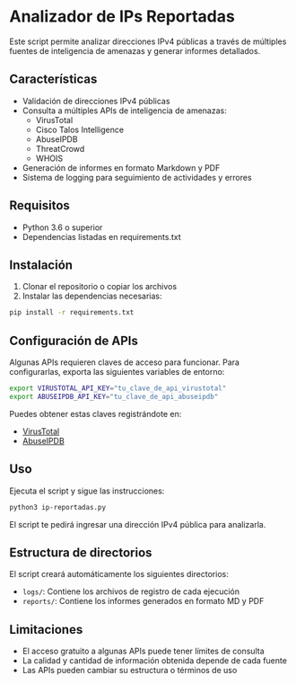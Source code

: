 # Analizador de IPs Reportadas

Este script permite analizar direcciones IPv4 públicas a través de múltiples fuentes de inteligencia de amenazas y generar informes detallados.

## Características

- Validación de direcciones IPv4 públicas
- Consulta a múltiples APIs de inteligencia de amenazas:
  - VirusTotal
  - Cisco Talos Intelligence
  - AbuseIPDB
  - ThreatCrowd
  - WHOIS
- Generación de informes en formato Markdown y PDF
- Sistema de logging para seguimiento de actividades y errores

## Requisitos

- Python 3.6 o superior
- Dependencias listadas en requirements.txt

## Instalación

1. Clonar el repositorio o copiar los archivos
2. Instalar las dependencias necesarias:

```bash
pip install -r requirements.txt
```

## Configuración de APIs

Algunas APIs requieren claves de acceso para funcionar. Para configurarlas, exporta las siguientes variables de entorno:

```bash
export VIRUSTOTAL_API_KEY="tu_clave_de_api_virustotal"
export ABUSEIPDB_API_KEY="tu_clave_de_api_abuseipdb"
```

Puedes obtener estas claves registrándote en:
- [VirusTotal](https://www.virustotal.com/gui/join-us)
- [AbuseIPDB](https://www.abuseipdb.com/register)

## Uso

Ejecuta el script y sigue las instrucciones:

```bash
python3 ip-reportadas.py
```

El script te pedirá ingresar una dirección IPv4 pública para analizarla.

## Estructura de directorios

El script creará automáticamente los siguientes directorios:

- `logs/`: Contiene los archivos de registro de cada ejecución
- `reports/`: Contiene los informes generados en formato MD y PDF

## Limitaciones

- El acceso gratuito a algunas APIs puede tener límites de consulta
- La calidad y cantidad de información obtenida depende de cada fuente
- Las APIs pueden cambiar su estructura o términos de uso 